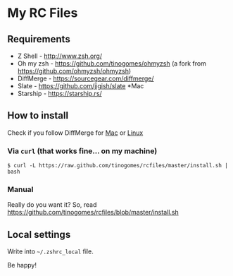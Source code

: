 # My RC Files

## Requirements

* Z Shell - http://www.zsh.org/
* Oh my zsh - https://github.com/tinogomes/ohmyzsh (a fork from https://github.com/ohmyzsh/ohmyzsh)
* DiffMerge - https://sourcegear.com/diffmerge/
* Slate - https://github.com/jigish/slate *Mac
* Starship - https://starship.rs/

## How to install

Check if you follow DiffMerge for [Mac](https://sourcegear.com/diffmerge/webhelp/sec__inst__mac.html) or [Linux](https://sourcegear.com/diffmerge/webhelp/sec__inst__ubuntu.html)

### Via `curl` (that works fine... on my machine)

    $ curl -L https://raw.github.com/tinogomes/rcfiles/master/install.sh | bash

### Manual

Really do you want it? So, read <https://github.com/tinogomes/rcfiles/blob/master/install.sh>

## Local settings

Write into ```~/.zshrc_local``` file.

Be happy!
